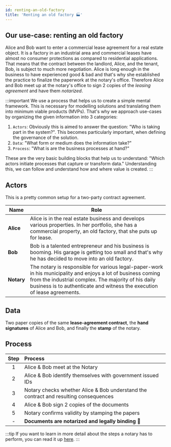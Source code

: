 ```yaml
---
id: renting-an-old-factory
title: 'Renting an old factory 🏭'
---
```


## Our use-case: renting an old factory 

Alice and Bob want to enter a commercial lease agreement for a real estate object. It is a factory in an industrial area and commercial leases have almost no consumer protections as compared to residential applications. That means that the contract between the landlord, Alice, and the tenant, Bob, is subject to much more negotiation. Alice is long enough in the business to have experienced good & bad and that's why she established the practice to finalize the paperwork at the notary's office. Therefore Alice and Bob meet up at the notary's office to sign 2 copies of the *leasing agreement* and have them *notarized*.

:::important
 We use a process that helps us to create a simple mental framework. This is necessary for modelling solutions and translating them into minimum viable products (MVPs). That's why we approach use-cases by organizing the given information into 3 categories: 

1. `Actors`: Obviously this is aimed to answer the question: "Who is taking part in the system?". This becomes particularly important, when defining the governance of the solution.
2. `Data`: "What form or medium does the information take?" 
3. `Process`: "What is are the business processes at hand?"

These are the very basic building blocks that help us to understand: "Which actors initiate processes that capture or transform data." Understanding this, we can follow and understand how and where value is created.
:::

## Actors

This is a pretty common setup for a two-party contract agreement.


| Name   | Role                                                 |
|--------|--------------------------------------------------------------------------------------------------------------------------------------------------------------------------------------------------------------------------------------------------|
| **Alice**  | Alice is in the real estate business and develops various properties. In her portfolio, she has a commercial property, an old factory, that she puts up for lease.                                                                               |
| **Bob**    | Bob is a talented entrepreneur and his business is booming. His garage is getting too small and that's why he has decided to move into an old factory.                                                                                           |
| **Notary** | The notary is responsible for various legal-paper-work in his municipality and enjoys a lot of business coming from the industrial complex. The majority of his daily business is to authenticate and witness the execution of lease agreements. |


## Data
Two paper copies of the same **lease-agreement contract**, the **hand signatures** of Alice and Bob, and finally the **stamp**  of the notary.

## Process

|  Step  | Process                                                                              |
|:--------:|:--------------------------------------------------------------------------------------|
|  1 | Alice & Bob meet at the Notary                                                           |
|  2 | Alice & Bob identify themselves with government issued IDs                           |
|  3 | Notary checks whether Alice & Bob understand the contract and resulting consequences |
|  4 | Alice & Bob sign 2 copies of the documents                                            |
|  5 | Notary confirms validity by stamping the papers                                      |
|  - | **Documents are notarized and legally binding** 🤝                                         |


:::tip
If you want to learn in more detail about the steps a notary has to perform, you can read it up [here](https://www.nationalnotary.org/notary-bulletin/blog/2015/04/5-steps-proper-notarization).
:::
